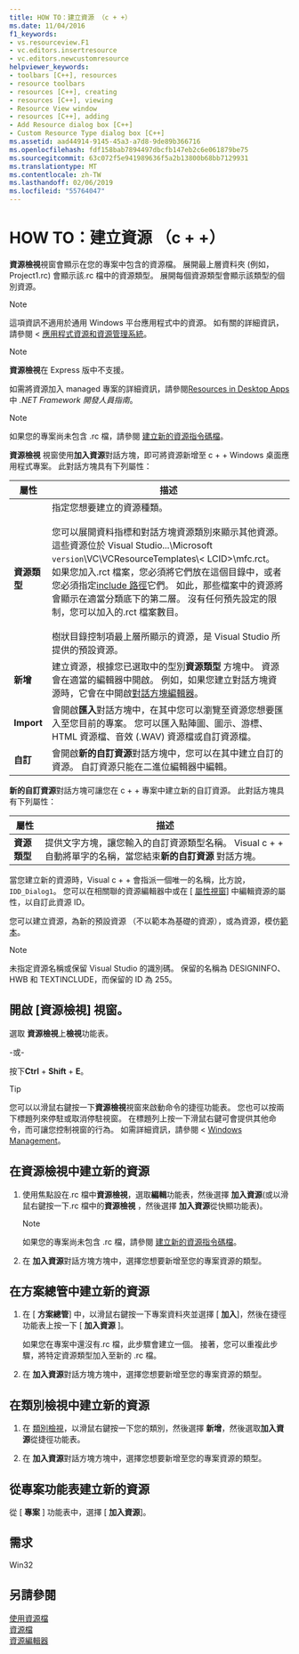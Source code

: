 ```yaml
---
title: HOW TO：建立資源 （c + +）
ms.date: 11/04/2016
f1_keywords:
- vs.resourceview.F1
- vc.editors.insertresource
- vc.editors.newcustomresource
helpviewer_keywords:
- toolbars [C++], resources
- resource toolbars
- resources [C++], creating
- resources [C++], viewing
- Resource View window
- resources [C++], adding
- Add Resource dialog box [C++]
- Custom Resource Type dialog box [C++]
ms.assetid: aad44914-9145-45a3-a7d8-9de89b366716
ms.openlocfilehash: fdf158bab7894497dbcfb147eb2c6e061879be75
ms.sourcegitcommit: 63c072f5e941989636f5a2b13800b68bb7129931
ms.translationtype: MT
ms.contentlocale: zh-TW
ms.lasthandoff: 02/06/2019
ms.locfileid: "55764047"
---
```

# <a name="how-to-create-a-resource-c"></a>HOW TO：建立資源 （c + +）

**資源檢視**視窗會顯示在您的專案中包含的資源檔。 展開最上層資料夾 (例如，Project1.rc) 會顯示該.rc 檔中的資源類型。 展開每個資源類型會顯示該類型的個別資源。

> [!NOTE]
> 這項資訊不適用於通用 Windows 平台應用程式中的資源。 如有關的詳細資訊，請參閱 <<c0> [ 應用程式資源和資源管理系統](/windows/uwp/app-resources/)。

> [!NOTE]
> **資源檢視**在 Express 版中不支援。

如需將資源加入 managed 專案的詳細資訊，請參閱[Resources in Desktop Apps](/dotnet/framework/resources/index)中 *.NET Framework 開發人員指南*。

> [!NOTE]
> 如果您的專案尚未包含 .rc 檔，請參閱 [建立新的資源指令碼檔](../windows/how-to-create-a-resource-script-file.md)。

**資源檢視** 視窗使用**加入資源**對話方塊，即可將資源新增至 c + + Windows 桌面應用程式專案。 此對話方塊具有下列屬性：

|屬性|描述|
|---|---|
|**資源類型**|指定您想要建立的資源種類。<br/><br/>您可以展開資料指標和對話方塊資源類別來顯示其他資源。 這些資源位於 Visual Studio...\Microsoft `version`\VC\VCResourceTemplates\\< LCID\>\mfc.rct。 如果您加入.rct 檔案，您必須將它們放在這個目錄中，或者您必須指定[include 路徑](../windows/how-to-specify-include-directories-for-resources.md)它們。 如此，那些檔案中的資源將會顯示在適當分類底下的第二層。 沒有任何預先設定的限制，您可以加入的.rct 檔案數目。<br/><br/>樹狀目錄控制項最上層所顯示的資源，是 Visual Studio 所提供的預設資源。|
|**新增**|建立資源，根據您已選取中的型別**資源類型** 方塊中。 資源會在適當的編輯器中開啟。 例如，如果您建立對話方塊資源時，它會在中開啟[對話方塊編輯器](../windows/dialog-editor.md)。|
|**Import**|會開啟**匯入**對話方塊中，在其中您可以瀏覽至資源您想要匯入至您目前的專案。 您可以匯入點陣圖、圖示、游標、HTML 資源檔、音效 (.WAV) 資源檔或自訂資源檔。|
|**自訂**|會開啟**新的自訂資源**對話方塊中，您可以在其中建立自訂的資源。 自訂資源只能在二進位編輯器中編輯。|

**新的自訂資源**對話方塊可讓您在 c + + 專案中建立新的自訂資源。 此對話方塊具有下列屬性：

|屬性|描述|
|---|---|
|**資源類型**|提供文字方塊，讓您輸入的自訂資源類型名稱。 Visual c + + 自動將單字的名稱，當您結束**新的自訂資源** 對話方塊。|

當您建立新的資源時，Visual c + + 會指派一個唯一的名稱，比方說， `IDD_Dialog1`。 您可以在相關聯的資源編輯器中或在 [ [屬性視窗](/visualstudio/ide/reference/properties-window)] 中編輯資源的屬性，以自訂此資源 ID。

您可以建立資源，為新的預設資源 （不以範本為基礎的資源），或為資源，模仿[範本](../windows/how-to-use-resource-templates.md)。

> [!NOTE]
> 未指定資源名稱或保留 Visual Studio 的識別碼。 保留的名稱為 DESIGNINFO、 HWB 和 TEXTINCLUDE，而保留的 ID 為 255。

## <a name="to-open-the-resource-view-window"></a>開啟 [資源檢視] 視窗。

選取 **資源檢視**上**檢視**功能表。

   \-或-

按下**Ctrl** + **Shift** + **E**。

> [!TIP]
> 您可以以滑鼠右鍵按一下**資源檢視**視窗來啟動命令的捷徑功能表。 您也可以按兩下標題列來停駐或取消停駐視窗。 在標題列上按一下滑鼠右鍵可會提供其他命令，而可讓您控制視窗的行為。 如需詳細資訊，請參閱 < [Windows Management](/visualstudio/ide/customizing-window-layouts-in-visual-studio)。

## <a name="to-create-a-new-resource-in-resource-view"></a>在資源檢視中建立新的資源

1. 使用焦點設在.rc 檔中**資源檢視**，選取**編輯**功能表，然後選擇 **加入資源**(或以滑鼠右鍵按一下.rc 檔中的**資源檢視** ，然後選擇 **加入資源**從快顯功能表)。

   > [!NOTE]
   > 如果您的專案尚未包含 .rc 檔，請參閱 [建立新的資源指令碼檔](../windows/how-to-create-a-resource-script-file.md)。

1. 在 **加入資源**對話方塊方塊中，選擇您想要新增至您的專案資源的類型。

## <a name="to-create-a-new-resource-in-solution-explorer"></a>在方案總管中建立新的資源

1. 在 [ **方案總管**] 中，以滑鼠右鍵按一下專案資料夾並選擇 [ **加入**]，然後在捷徑功能表上按一下 [ **加入資源** ]。

   如果您在專案中還沒有.rc 檔，此步驟會建立一個。 接著，您可以重複此步驟，將特定資源類型加入至新的 .rc 檔。

2. 在 **加入資源**對話方塊方塊中，選擇您想要新增至您的專案資源的類型。

## <a name="to-create-a-new-resource-in-class-view"></a>在類別檢視中建立新的資源

1. 在 [類別檢視](/visualstudio/ide/viewing-the-structure-of-code)，以滑鼠右鍵按一下您的類別，然後選擇 **新增**，然後選取**加入資源**從捷徑功能表。

2. 在 **加入資源**對話方塊方塊中，選擇您想要新增至您的專案資源的類型。

## <a name="to-create-a-new-resource-from-the-project-menu"></a>從專案功能表建立新的資源

從 [ **專案** ] 功能表中，選擇 [ **加入資源**]。

## <a name="requirements"></a>需求

Win32

## <a name="see-also"></a>另請參閱

[使用資源檔](../windows/working-with-resource-files.md)<br/>
[資源檔](../windows/resource-files-visual-studio.md)<br/>
[資源編輯器](../windows/resource-editors.md)<br/>
